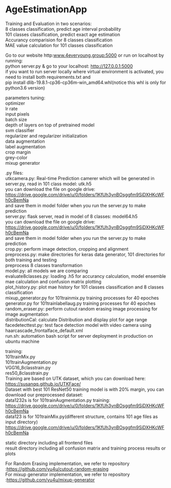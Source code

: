 # AgeEstimationApp
Training and Evaluation in two scenarios:  
8 classes classification, predict age interval probability  
101 classes classification, predict exact age estimation  
Accurancy comparision for 8 classes classification   
MAE value calculation for 101 classes classification   

Go to our website http:www.4everyoung.group:5000 or run on localhost by running:    
python server.py & go to your localhost: http://127.0.0.1:5000  
if you want to run server locally where virtual environment is activated, you need to install both requirements.txt and   
pip install dlib-19.8.1-cp36-cp36m-win_amd64.whl(notice this whl is only for python3.6 version)  

parameters tuning:  
optimizer  
lr rate  
input pixels  
batch size  
depth of layers on top of pretrained model  
svm classifier  
regularizer and regularizer initialization  
data augmentation  
label augmentation  
crop margin  
grey-color  
mixup generator  

.py files:    
utkcamera.py: Real-time Prediction camerer which will be generated in server.py, read in 101 class model: utk.h5  
you can download the file on google drive: https://drive.google.com/drive/u/0/folders/1KfUh3ynBOsggfm9SiDXHKcWFh0cBemNa  
and save them in model folder when you run the server.py to make prediction  
server.py: flask server, read in model of 8 classes: model64.h5  
you can download the file on google drive: https://drive.google.com/drive/u/0/folders/1KfUh3ynBOsggfm9SiDXHKcWFh0cBemNa  
and save them in model folder when you run the server.py to make prediction  
crop.py: perform image detection, cropping and alignment  
preprocess.py: make directories for keras data generator, 101 directories for both training and testing  
               preprocess 8 classes transformation  
model.py: all models we are comparing  
evaluate8classes.py: loading .h5 for accurancy calculation, model ensemble mae calculation and confusion matrix plotting    
plot_history.py: plot mae history for 101 classes classification and 8 classes classification    
mixup_generator.py for 101trainmix.py training processes for 40 epoches    
generator.py for 101trainlabellaug.py training processes for 40 epoches  
random_eraser.py: perform  cutout random erasing image processing for image augmentation  
distributionCal: calculate Distribution and display plot for age range      
facedetecttest.py: test face detection model with video camera using haarcascade_frontalface_default.xml    
run.sh: automation bash script for server deployment in production on ubuntu machine    

training:  
101trainMix.py  
101trainAugmentation.py  
VGG16_8classtrain.py  
res50_8classtrain.py  
Training are based on UTK dataset, which you can download here:    
https://susanqq.github.io/UTKFace/  
Dataset with best 101 ResNet50 training model is with 20% margin, you can download our preprocessed dataset:  
data1232s is for 101trainAugmentation.py training:   
https://drive.google.com/drive/u/0/folders/1KfUh3ynBOsggfm9SiDXHKcWFh0cBemNa   
data123 is for 101trainMix.py(different structure, contains 101 age files as input directory)      
https://drive.google.com/drive/u/0/folders/1KfUh3ynBOsggfm9SiDXHKcWFh0cBemNa    

static directory including all frontend files  
result directory including all confusion matrix and training process results or plots 

For Random Erasing implementation, we refer to repository :https://github.com/yu4u/cutout-random-erasing  
For mixup generator implementation, we refer to repository :https://github.com/yu4u/mixup-generator  
